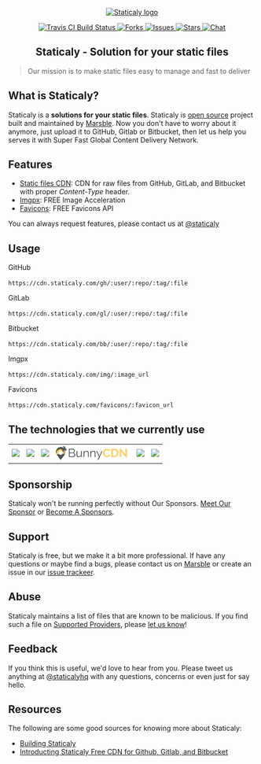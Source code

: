 <p align="center"><a class="clear" href="https://www.staticaly.com/" target="_blank"><img width="92" src="https://cdn.staticaly.com/img/www.staticaly.com/static/images/staticaly.png?w=92" alt="Staticaly logo"></a></p>

<p class="staticaly-badge" align="center">
    <a href="https://travis-ci.org/marsble/staticaly" target="_blank">
        <img src="https://cdn.staticaly.com/badges/travis/marsble/staticaly.svg" alt="Travis CI Build Status">
    </a>
    <a href="https://github.com/marsble/staticaly/network" target="_blank">
        <img src="https://cdn.staticaly.com/badges/github/forks/marsble/staticaly.svg?style=social" alt="Forks">
    </a>
    <a href="https://github.com/marsble/staticaly/issues" target="_blank">
        <img src="https://cdn.staticaly.com/badges/github/issues/marsble/staticaly.svg?style=social" alt="Issues">
    </a>
    <a href="https://github.com/marsble/staticaly/stargazers" target="_blank">
        <img src="https://cdn.staticaly.com/badges/github/stars/marsble/staticaly.svg?style=social" alt="Stars">
    </a>
    <a href="https://www.marsble.com/user/staticaly" target="_blank">
        <img src="https://cdn.staticaly.com/badges/badge/chat-Marsble-4285f4.svg" alt="Chat">
    </a>
</p>

<h2 align="center">
    Staticaly - Solution for your static files
</h2>

> Our mission is to make static files easy to manage and fast to deliver

What is Staticaly?
------------------

Staticaly is a **solutions for your static files**. Staticaly is [open source](https://github.com/marsble/staticaly) project built and maintained by [Marsble](https://www.marsble.com/). Now you don't have to worry about it anymore, just upload it to GitHub, Gitlab or Bitbucket, then let us help you serves it with Super Fast Global Content Delivery Network.

Features
--------

- [Static files CDN](https://www.staticaly.com): CDN for raw files from GitHub, GitLab, and Bitbucket with proper *Content-Type* header.
- [Imgpx](https://www.staticaly.com/imgpx): FREE Image Acceleration
- [Favicons](https://www.staticaly.com/favicons): FREE Favicons API

You can always request features, please contact us at [@staticaly](https://www.marsble.com/u/staticaly)

Usage
-----

GitHub

`https://cdn.staticaly.com/gh/:user/:repo/:tag/:file`

GitLab

`https://cdn.staticaly.com/gl/:user/:repo/:tag/:file`

Bitbucket

`https://cdn.staticaly.com/bb/:user/:repo/:tag/:file`

Imgpx

`https://cdn.staticaly.com/img/:image_url`

Favicons

`https://cdn.staticaly.com/favicons/:favicon_url`

The technologies that we currently use
--------------------------------------

<!--optimus start-->
<table class="about-optimus" align="center">
  <tbody>
    <tr>
      <td align="center" valign="middle">
        <a class="clear" href="https://www.cloudflare.com/?utm_source=Staticaly.com&utm_medium=Logo&utm_campaign=Sponsor%20link" target="_blank">
          <img width="150px" src="https://www.staticaly.com/static/images/sponsors/cloudflare.png">
        </a>
      </td>
      <td align="center" valign="middle">
      <a class="clear" href="https://www.cdn77.com/?utm_source=Staticaly.com&utm_medium=Logo&utm_campaign=Sponsor%20link" target="_blank">
        <img width="150px" src="https://www.staticaly.com/static/images/sponsors/cdn77.png">
      </a>
      </td>
      <td align="center" valign="middle">
        <a class="clear" href="https://www.fastly.com/?utm_source=Staticaly.com&utm_medium=Logo&utm_campaign=Sponsor%20link" target="_blank">
          <img width="150px" src="https://www.staticaly.com/static/images/sponsors/fastly.png">
        </a>
      </td>
      <td align="center" valign="middle">
        <a class="clear" href="https://www.bunnycdn.com/?utm_source=Staticaly.com&utm_medium=Logo&utm_campaign=Sponsor%20link" target="_blank">
          <img width="150px" src="/static/images/sponsors/bunnycdn.png">
        </a>
      </td>
      <td align="center" valign="middle">
        <a class="clear" href="https://www.cedexis.com/?utm_source=Staticaly.com&utm_medium=Logo&utm_campaign=Sponsor%20link" target="_blank">
          <img width="150px" src="https://www.staticaly.com/static/images/sponsors/cedexis.png">
        </a>
      </td>
      <td align="center" valign="middle">
        <a class="clear" href="https://www.dediserve.com/?utm_source=Staticaly.com&utm_medium=Logo&utm_campaign=Sponsor%20link" target="_blank">
          <img width="150px" src="https://www.staticaly.com/static/images/sponsors/dediserve-dark.svg">
        </a>
      </td>
    </tr>
  </tbody>
</table>
<!--optimus end-->

Sponsorship
-----------

Staticaly won't be running perfectly without Our Sponsors. [Meet Our Sponsor](https://www.staticaly.com/sponsors) or [Become A Sponsors](https://www.staticaly.com/become-a-sponsors).

Support
-------

Staticaly is free, but we make it a bit more professional. If have any questions or maybe find a bugs, please contact us on [Marsble](https://www.marsble.com/u/staticaly) or create an issue in our [issue trackeer](https://github.com/marsble/staticaly/issues).

Abuse
-----

Staticaly maintains a list of files that are known to be malicious. If you find such a file on [Supported Providers](https://www.staticaly.com/network#supported-providers), please [let us know](https://www.staticaly.com/contact?subject=Abuse)!

Feedback
--------

If you think this is useful, we'd love to hear from you. Please tweet us anything at [@staticalyhq](https://twitter.com/staticalyhq) with any questions, concerns or even just for say hello.

Resources
---------

The following are some good sources for knowing more about Staticaly:

*   [Building Staticaly](https://www.fransallen.com/building-staticaly)
*   [Introducting Staticaly Free CDN for Github, Gitlab, and Bitbucket](https://www.marsble.com/t/23)
